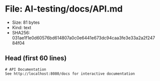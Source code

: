 # File: AI-testing/docs/API.md

- Size: 81 bytes
- Kind: text
- SHA256: 031ae1f1e0d60576bd614807a0c0e6441e673dc94caa3fe3e33a2a2f24784f04

## Head (first 60 lines)

```
# API Documentation
See http://localhost:8080/docs for interactive documentation
```

